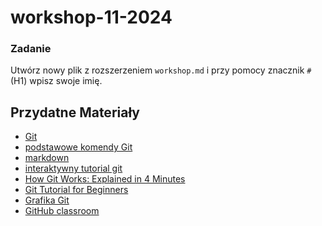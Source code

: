 # workshop-11-2024

### Zadanie 

Utwórz nowy plik z rozszerzeniem `workshop.md` i przy pomocy znacznik `#` (H1) wpisz swoje imię.


## Przydatne Materiały

- [Git](https://pl.wikipedia.org/wiki/Git_(oprogramowanie))
- [podstawowe komendy Git](https://education.github.com/git-cheat-sheet-education.pdf)
- [markdown](https://www.markdownguide.org/cheat-sheet/)
- [interaktywny tutorial git](https://learngitbranching.js.org/?locale=pl)
- [How Git Works: Explained in 4 Minutes](https://www.youtube.com/watch?v=8JJ101D3knE)
- [Git Tutorial for Beginners](https://www.youtube.com/watch?v=8JJ101D3knE)
- [Grafika Git](https://www.linkedin.com/posts/nikkisiapno_softwareengineering-git-webdevelopment-activity-7067006036800405505-G_Sa?utm_source=share&utm_medium=member_desktop)
- [GitHub classroom](https://classroom.github.com/videos)
